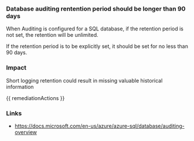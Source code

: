 
### Database auditing rentention period should be longer than 90 days

When Auditing is configured for a SQL database, if the retention period is not set, the retention will be unlimited.

If the retention period is to be explicitly set, it should be set for no less than 90 days.

### Impact
Short logging retention could result in missing valuable historical information

<!-- DO NOT CHANGE -->
{{ remediationActions }}

### Links
- https://docs.microsoft.com/en-us/azure/azure-sql/database/auditing-overview
        